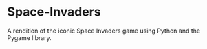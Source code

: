 # Space-Invaders
A rendition of the iconic Space Invaders game using Python and the Pygame library.
